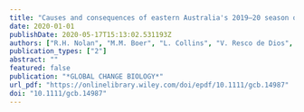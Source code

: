 ```yaml
---
title: "Causes and consequences of eastern Australia's 2019–20 season of mega-fires"
date: 2020-01-01
publishDate: 2020-05-17T15:13:02.531193Z
authors: ["R.H. Nolan", "M.M. Boer", "L. Collins", "V. Resco de Dios", "H. Clarke", "M. Jenkins", "B. Kenny", "R.A. Bradstock"]
publication_types: ["2"]
abstract: ""
featured: false
publication: "*GLOBAL CHANGE BIOLOGY*"
url_pdf: "https://onlinelibrary.wiley.com/doi/epdf/10.1111/gcb.14987"
doi: "10.1111/gcb.14987"
---
```


